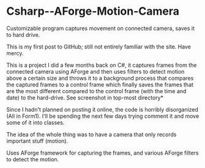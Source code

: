 Csharp--AForge-Motion-Camera
============================

Customizable program captures movement on connected camera, saves it to hard drive.

This is my first post to GitHub; still not entirely familiar with the site. Have mercy.

This is a project I did a few months back on C#, it captures frames from the connected camera using AForge and then uses filters to detect motion above a certain size and throws it to a background process that compares the captured frames to a control frame which finally saves the frames that are the most different compared to the control frame (with the time and date) to the hard-drive.
 See screenshot in top-most directory*
 
Since I hadn't planned on posting it online, the code is horribly disorganized (All in Form1). I'll be spending the next few days trying comment it and move some of it into classes.

The idea of the whole thing was to have a camera that only records important stuff (motion).

Uses AForge framework for capturing the frames, and various AForge filters to detect the motion.
